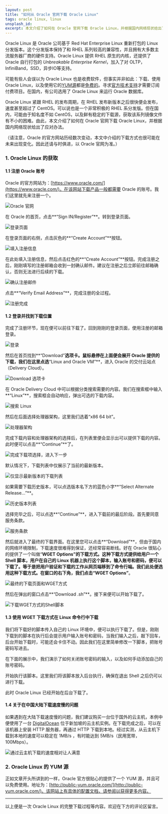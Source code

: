 ```yaml
---
layout: post
title: "如何从 Oracle 官网下载 Oracle Linux"
tags: oracle linux, linux
unsplash_id: 
excerpt: 本文介绍了如何在 Oracle 官网下载 Oracle Linux，并根据国内网络现状给出了应对办法。
---
```


Oracle Linux 是 Oracle 公司基于 Red Hat Enterprise Linux 重新打包的 Linux 分发版本。这个分发版本保持了和 RHEL 系列较高的兼容性，并且拥有大多数主流服务器厂商的硬件支持。Oracle Linux 提供 RHEL 原生的内核，还提供了 Oracle 自行打包的 *Unbreakable Enterprise Kernel*，加入了对 OLTP，InfiniBand，SSD，异步IO等支持。

可能有些人会误以为 Oracle Linux 也是收费软件，但事实并非如此：下载、使用 Oracle Linux，以及使用它的[YUM源](http://public-yum.oracle.com)都是[免费的](http://www.oracle.com/us/technologies/linux/competitive-335546.html)。寻求[官方技术支持](http://www.oracle.com/us/technologies/027617.pdf)才需要订阅付费项目。在国内，有公司选用了 Oracle Linux 来运行 Oracle 数据库。

Oracle Linux 紧跟 RHEL 的发布周期，在 RHEL 发布新版本之后很快便会发布，速度甚至超过了 CentOS。可以说也是一个非常积极的 RHEL 系分发版。但在国内，可能由于知名度不如 CentOS，以及鲜有稳定的下载源，获取该系列镜像文件有不小的困难。由此，本文介绍了如何在 Oracle 官网下载 Oracle Linux，并根据国内网络现状给出了应对办法。

（请注意，Oracle 的官方网站历经数次变动，本文中介绍的下载方式也很可能在未来出现变化。因此还请与时俱进，以 Oracle 官网为准。）

### 1. Oracle Linux 的获取

#### 1.1 注册 Oracle 账号

Oracle 的官方网站为：[https://www.oracle.com/](https://www.oracle.com/)。在该网站下载产品一般都需要 Oracle 的账号。我们这里就先来注册一个。

![Oracle 官网](https://i.imgur.com/FgpHhwA.png)

在 Oracle 的首页，点击**“Sign IN/Register”**。转到登录页面。

![登录页面](https://i.imgur.com/ajmeMgb.png)

在登录页面的右侧，点击灰色的**“Create Account”**按钮。

![填入注册信息](https://i.imgur.com/77iNMWQ.png)

在此处填入注册信息，然后点击红色的**“Create Account”**按钮。完成注册之后，刚刚填写的注册邮箱会收到一封确认邮件。建议在注册之后立即前往邮箱确认，否则无法进行后续的下载。

![确认注册邮件](https://i.imgur.com/Yu8Vinq.png)

点击**“Verify Email Address”**，完成注册的全过程。

![注册完成](https://i.imgur.com/R9d7LkM.png)

#### 1.2 登录并找到下载位置

完成了注册环节，现在便可以前往下载了。回到刚刚的登录页面，使用注册的邮箱登录。

![登录](https://i.imgur.com/8yVae1V.png)

然后在首页找到**“Download”**选项卡。鼠标悬停在上面便会展开 Oracle 提供的下载，我们在这里点选**“Linux and Oracle VM”**，进入 Oracle 的交付云站点（Delivery Cloud）。

![Download 选项卡](https://i.imgur.com/S8wlK1P.png)

在 Oracle Delivery Cloud 中可以根据分类搜索需要的内容。我们在搜索框中输入**“Linux”**，搜索框会自动响应，弹出可选的下载内容。

![搜索 Linux](https://i.imgur.com/7sFwvWx.png)

然后在后面选择处理器架构，这里我们选着“x86 64 bit”。

![处理器架构](https://i.imgur.com/MksaM5Tr.png)

完成下载内容和处理器架构的选择后，在列表里便会显示出可以提供下载的内容。此时便可以点击**“Continue”**了。

![完成下载项选择，进入下一步](https://i.imgur.com/rAP6Lee.png)

默认情况下，下载列表中仅展示了当前的最新版本。

![仅显示最新版本的下载列表](https://i.imgur.com/tyQynsN.png)

如果需要下载历史版本，可以点选版本名下方的蓝色小字**“Select Alternate Release...”**。

![历史版本列表](https://i.imgur.com/E3jRkhe.png)

选择完毕之后，可以点选**“Continue”**，进入下载前的最后阶段。首先要同意服务条款。

![服务条款](https://i.imgur.com/PLghYUP.png)

然后就进入了最终的下载界面。在这里您可以点击**“Download”**，但由于国内的网络环境限制，下载速度很难得到保证，还经常容易断线。好在 Oracle 很贴心的提供了一个叫做“**WGET Options”**的下载方式。这种下载方式提供给用户一个 Shell 脚本，用户在自己的 Linux 机器上执行这个脚本，输入账号和密码，便可以下载了。等于是把用户验证和下载的工作从网页端移到了命令行端。我们此处便选用这种下载方式。在窗口的右下角，我们点击**“WGET Options”**。

![最终的下载页面和WGET方式](https://i.imgur.com/8SF4Fv5.png)

然后在弹出的窗口点击**“Download .sh”**。接下来便可以开始下载了。

![下载WGET方式的Shell脚本](https://i.imgur.com/hxY5hPo.png)

#### 1.3 使用 WGET 下载方式在 Linux 命令行中下载

我们将下载好的脚本传入自己的 Linux 环境中，便可以执行下载了。但是，刚刚下载到的脚本在执行后会提示用户输入账号和密码，当我们输入之后，敲下回车，后台开始下载时，可能还会卡住不动。因此我们在这里简单修改一下脚本，把账号密码写进去。

在下面的展示中，我们演示了如何关闭账号密码的输入，以及如何手动添加自己的账号密码。

<script type="text/javascript" src="https://asciinema.org/a/0k5tpa0c7jmq3o3ghrxmjo2df.js" id="asciicast-0k5tpa0c7jmq3o3ghrxmjo2df" async></script>

开始执行该脚本。这里我们将该脚本放入后台执行，确保在退出 Shell 之后仍可以进行下载。

<script type="text/javascript" src="https://asciinema.org/a/cn1o2e9tn2q85kq4ajavvvarb.js" id="asciicast-cn1o2e9tn2q85kq4ajavvvarb" async></script>

此时 Oracle Linux 已经开始在后台下载了。

#### 1.4 关于在中国大陆下载速度慢的问题

如果遇到在大陆下载速度慢的问题，我们建议购买一台位于国外的云主机，本例中便使用了一台 [DigitalOcean](https://www.digitalocean.com/?refcode=467ce24ba101) 位于新加坡的云主机实例。在下载完成之后，可以在该机器上安装 HTTP 服务器，再通过 HTTP 下载到本地。经过实测，从云主机下载到本地的速度可以稳定在 1MB/s ，有时能达到 5MB/s（民用宽带，100Mbps）。

![通过云主机下载的速度相对让人满意](https://i.imgur.com/OqBrqKK.png)

### 2. Oracle Linux 的 YUM 源

正如文章开头所讲到的一样，Oracle 官方很贴心的提供了一个 YUM 源，并且可以免费使用。地址为：[http://public-yum.oracle.com/](http://public-yum.oracle.com/)。该网站上有具体的配置文档，请参阅以获得更多内容。


---

以上便是一次 Oracle Linux 的完整下载过程等内容。欢迎在下方的评论区留言。
